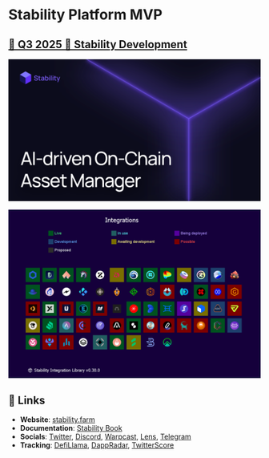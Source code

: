 # Stability Platform MVP

## [🔨 Q3 2025 🧊 Stability Development](https://github.com/orgs/stabilitydao/projects/10)

<p align="center">
<a href="https://stability.farm">
<img src="/profile/Stability_title.svg" title="Infrastructure layer for strategic DeFi Assets Management">
</a>
</p>

[<img src="https://raw.githubusercontent.com/stabilitydao/stability/main/integrations.png" alt="Integrations" />](https://stability.farm/integrations)

## 🔗 Links

- **Website**: [stability.farm](https://stability.farm)
- **Documentation**: [Stability Book](https://stabilitydao.gitbook.io/stability)
- **Socials**: [Twitter](https://twitter.com/stabilitydao), [Discord](https://discord.gg/TjuEkkaRQm), [Warpcast](https://warpcast.com/~/channel/stability), [Lens](https://hey.xyz/u/stabilitydao), [Telegram](https://t.me/stabilitydao)
- **Tracking**: [DefiLlama](https://defillama.com/protocol/stability#information), [DappRadar](https://dappradar.com/dapp/stability), [TwitterScore](https://twitterscore.io/twitter/stabilitydao/)
